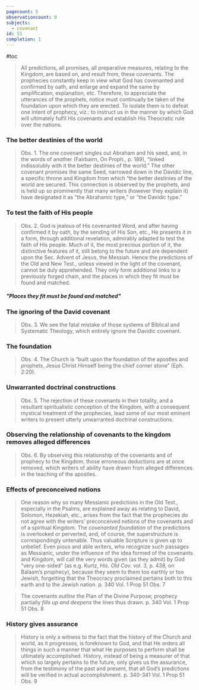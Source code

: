 ```yaml
---
pagecount: 5
observationcount: 9
subjects:
  - covenant
id: 51
completion: 1
---
```

#toc

>All predictions, all promises, all preparative measures, relating to the Kingdom, are based on, and result from, these covenants. The prophecies constantly keep in view what God has covenanted and confirmed by oath, and enlarge and expand the same by amplification, explanation, etc. Therefore, to appreciate the utterances of the prophets, notice must continually be taken of the foundation upon which they are erected. To isolate them is to defeat one intent of prophecy, viz.: to instruct us in the manner by which God will ultimately fulfil His covenants and establish His Theocratic rule over the nations.
### The better destinies of the world
>Obs. 1. The one covenant singles out Abraham and his seed, and, in the words of another (Fairbairn, On Proph., p. 189), “linked indissolubly with it the better destinies of the world.” The other covenant promises the same Seed, narrowed down in the Davidic line, a specific throne and Kingdom from which “the better destinies of the world are secured. This connection is observed by the prophets, and is held up so prominently that many writers (however they explain it) have designated it as “the Abrahamic type,” or “the Davidic type.”

### To test the faith of His people
>Obs. 2. God is jealous of His covenanted Word, and after having confirmed it by oath, by the sending of His Son, etc., He presents it in a form, through additional revelation, admirably adapted to test the faith of His people. Much of it, the most precious portion of it, the distinctive features of it, still belong to the future and are dependent upon the Sec. Advent of Jesus, the Messiah. Hence the predictions of the Old and New Test., unless viewed in the light of the covenant, cannot be duly apprehended. They only form additional links to a previously forged chain, and the places in which they fit must be found and matched.
##### "Places they fit must be found and matched"

### The ignoring of the David covenant
>Obs. 3. We see the fatal mistake of those systems of Biblical and Systematic Theology, which entirely ignore the Davidic covenant.
### The foundation
>Obs. 4. The Church is “built upon the foundation of the apostles and prophets, Jesus Christ Himself being the chief corner stone” (Eph. 2:20).
### Unwarranted doctrinal constructions
>Obs. 5. The rejection of these covenants in their totality, and a resultant spiritualistic conception of the Kingdom, with a consequent mystical treatment of the prophecies, lead some of our most eminent writers to present utterly unwarranted doctrinal constructions.

### Observing the relationship of covenants to the kingdom removes alleged differences
>Obs. 6. By observing this relationship of the covenants and of prophecy to the Kingdom, those erroneous deductions are at once removed, which writers of ability have drawn from alleged differences in the teaching of the apostles.
### Effects of preconceived notions
>One reason why so many Messianic predictions in the Old Test., especially in the Psalms, are explained away as relating to David, Solomon, Hezekiah, etc., arises from the fact that the prophecies do not agree with the writers’ preconceived notions of the covenants and of a spiritual Kingdom. The *covenanted foundation* of the predictions is overlooked or perverted, and, of course, the superstructure is correspondingly untenable. Thus valuable Scripture is given up to unbelief. Even pious and able writers, who recognize such passages as Messianic, under the influence of the idea formed of the covenants and Kingdom, will call the very words given (as they admit) by God “very one-sided” (as e.g. Kurtz, *His. Old Cov.* vol. 3, p. 438, on Balaam’s prophecy), because they seem to them too earthly or too Jewish, forgetting that the Theocracy proclaimed pertains both to this earth and to the Jewish nation.
>p. 340 Vol. 1 Prop 51 Obs. 7

>The covenants *outline* the Plan of the Divine Purpose; prophecy partially *fills up and deepens* the lines thus drawn.
>p. 340 Vol. 1 Prop 51 Obs. 8
### History gives assurance
>History is only a witness to the fact that the history of the Church and world, as it progresses, is foreknown to God, and that He orders all things in such a manner that what He purposes to perform shall be ultimately accomplished. History, instead of being a measurer of that which so largely pertains to the future, only gives us the assurance, from the testimony of the past and present, that all God’s predictions will be verified in actual accomplishment.
>p. 340-341 Vol. 1 Prop 51 Obs. 9






